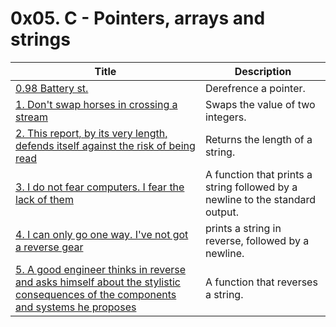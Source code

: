 # 0x05. C - Pointers, arrays and strings

Title | Description
----- | -----------
[0.98 Battery st.](./0-reset_to_98.c) | Derefrence a pointer.
[1. Don't swap horses in crossing a stream](./1-swap.c) | Swaps the value of two integers.
[2. This report, by its very length, defends itself against the risk of being read](./2-strlen.c) | Returns the length of a string.
[3. I do not fear computers. I fear the lack of them](./3-puts.c) | A function that prints a string followed by a newline to the standard output.
[4. I can only go one way. I've not got a reverse gear](./4-print_rev.c) | prints a string in reverse, followed by a newline.
[5. A good engineer thinks in reverse and asks himself about the stylistic consequences of the components and systems he proposes](./5-rev_string.c) | A function that reverses a string.
